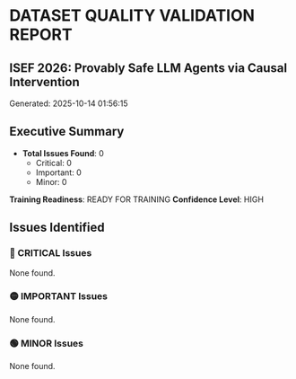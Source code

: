 # DATASET QUALITY VALIDATION REPORT

## ISEF 2026: Provably Safe LLM Agents via Causal Intervention

Generated: 2025-10-14 01:56:15


## Executive Summary

- **Total Issues Found**: 0
  - Critical: 0
  - Important: 0
  - Minor: 0

**Training Readiness**: READY FOR TRAINING
**Confidence Level**: HIGH


## Issues Identified


### 🔴 CRITICAL Issues

None found.


### 🟡 IMPORTANT Issues

None found.


### 🟢 MINOR Issues

None found.
